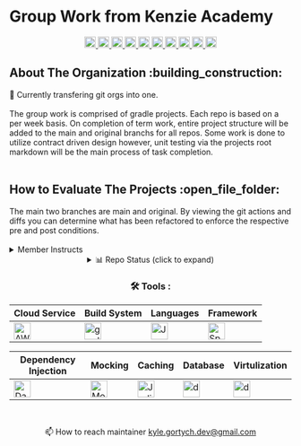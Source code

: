 <!--
Group Work Kenzie Academy
git org profile

Maintiner: Kyle Gortych
Date Created: 10/14/2025
Members:      
-->

# Group Work from Kenzie Academy
<div id="header" align="center">
  <!-- <img src="" width="512" alt="img"> -->
  <div id="badges">
      <a href="https://github.com/kylegortych">
        <img src="https://img.shields.io/badge/kylegortych-white?style=plastic&logo=&logoColor=blue" height="20" alt="kylegortych"/>
      </a>
      <a href="https://github.com/jvubeepboop">
        <img src="https://img.shields.io/badge/jvubeepboop-white?style=plastic&logo=" height="20" alt="jvubeepboop"/>
      </a>
      <a href="https://github.com/chelsearfisher">
        <img src="https://img.shields.io/badge/chelsearfisher-white?style=plastic&logo=" height="20" alt="chelsearfisher"/>
      </a>
      <a href="https://github.com/meazaberhe24">
        <img src="https://img.shields.io/badge/meazaberhe24-white?style=plastic&logo=" height="20" alt="meazaberhe24"/>
      </a>
      <a href="https://github.com/nancyurciuoli">
        <img src="https://img.shields.io/badge/blank-white?style=plastic&logo=" height="20" alt="nancyurciuoli"/>
      </a>
      <a href="https://github.com/molliver">
        <img src="https://img.shields.io/badge/molliver-white?style=plastic&logo=" height="20" alt="molliver"/>
      </a>
      <a href="https://github.com/imskiboski">
        <img src="https://img.shields.io/badge/imskiboski-white?style=plastic&logo=" height="20" alt="imskiboski"/>
      </a>
      <a href="https://github.com/igrin89">
        <img src="https://img.shields.io/badge/igrin89-white?style=plastic&logo=" height="20" alt="igrin89"/>
      </a>
      <a href="https://github.com/egrok99">
        <img src="https://img.shields.io/badge/egrok99-white?style=plastic&logo=" height="20" alt="egrok99"/>
      </a>
      <a href="https://github.com/ashalewis1">
        <img src="https://img.shields.io/badge/ashalewis1-white?style=plastic&logo=" height="20" alt="ashalewis1"/>
      </a>
</div>

<div align="left">
    <h2>About The Organization :building_construction:</h2>
</div>

<div align="left">
  🚧 Currently transfering git orgs into one.
</div>

<br>

<div align="left">
    The group work is comprised of gradle projects. Each repo is based on a per week basis. On completion of term work, entire project structure will be added to the main and original branchs for all repos. Some work is done to utilize contract driven design however, unit testing via the projects root markdown will be the main process of task completion. 
</div>

<br>

<div align="left">
    <h2>How to Evaluate The Projects :open_file_folder:</h2>
</div>

<div align="left">
    The main two branches are main and original. By viewing the git actions and diffs you can determine what has been refactored to enforce the respective pre and post conditions.
</div>

<br>

<div align="left">
<details>
    <summary>Member Instructs</summary>

- git clone repo
- git status
- git branch "lists branches"
- git branch BranchName "creates branch"
- git checkout BranchName "switches to branch"
- git add file
- git commit -m "commit message"
- git push origin BranchName
</details>
</div>

<div align="center">
<details>
  <summary align="center">📊 Repo Status (click to expand)</summary>
  
  ![Test - 1](https://img.shields.io/github/actions/workflow/status/repoName/Blank/main.yml?label=Week2)
  ![Test - 2](https://img.shields.io/github/actions/workflow/status/repoName/Blank/main.yml?label=Week3)
  ![Test - 3](https://img.shields.io/github/actions/workflow/status/repoName/Blank/main.yml?label=Week4)
  ![Test - 4](https://img.shields.io/github/actions/workflow/status/repoName/Blank/main.yml?label=Week5)
  ![Test - 5](https://img.shields.io/github/actions/workflow/status/repoName/Blank/main.yml?label=Week6)
  ![Test - 6](https://img.shields.io/github/actions/workflow/status/repoName/Blank/main.yml?label=Week7)
  ![Test - 7](https://img.shields.io/github/actions/workflow/status/repoName/Blank/main.yml?label=Week8)
  ![Test - 8](https://img.shields.io/github/actions/workflow/status/repoName/Blank/main.yml?label=Week9)
  ![Test - 9](https://img.shields.io/github/actions/workflow/status/repoName/Blank/main.yml?label=Week10)
  ![Test - 10](https://img.shields.io/github/actions/workflow/status/repoName/Blank/main.yml?label=Week11)
  ![Test - 11](https://img.shields.io/github/actions/workflow/status/repoName/Blank/main.yml?label=Week12)
  ![Test - 12](https://img.shields.io/github/actions/workflow/status/repoName/Blank/main.yml?label=Week13)
  ![Test - 13](https://img.shields.io/github/actions/workflow/status/repoName/Blank/main.yml?label=Week14)
  ![Test - 14](https://img.shields.io/github/actions/workflow/status/repoName/Blank/main.yml?label=Week15)
  ![Test - 15](https://img.shields.io/github/actions/workflow/status/repoName/Blank/main.yml?label=Week16)
  ![Test - 16](https://img.shields.io/github/actions/workflow/status/repoName/Blank/main.yml?label=Week17)
  ![Test - 17](https://img.shields.io/github/actions/workflow/status/repoName/Blank/main.yml?label=Week18)
  ![Test - 18](https://img.shields.io/github/actions/workflow/status/repoName/Blank/main.yml?label=Week19)
  ![Test - 19](https://img.shields.io/github/actions/workflow/status/repoName/Blank/main.yml?label=Week20)
  ![Test - 20](https://img.shields.io/github/actions/workflow/status/repoName/Blank/main.yml?label=Week21)
  ![Test - 21](https://img.shields.io/github/actions/workflow/status/repoName/Blank/main.yml?label=Week22)
  ![Test - 22](https://img.shields.io/github/actions/workflow/status/repoName/Blank/main.yml?label=Week23)
  
  ![Test - n](https://img.shields.io/github/actions/workflow/status/repoName/Blank/main.yml?label=Capstone)
  
</details>    

</div>

<div align="center">
 
### :hammer_and_wrench: Tools :

| Cloud Service | Build System | Languages | Framework |
| ------------- | ------------ | --------- | --------- |
| <img src="https://img.shields.io/badge/AWS-white?style=plastic&logo=amazon-aws&logoColor=black" title="AWS" alt="AWS" height="30"/> | <img src="https://img.shields.io/badge/Gradle-white?style=plastic&logo=gradle&logoColor=black" title="gradle" alt="gradle" height="30"/> | <img src="https://custom-icon-badges.demolab.com/badge/Java-white.svg?sytle=plastic&logo=java" title="Java" alt="Java" height="30"/> | <img src="https://img.shields.io/badge/Spring%20Boot-white?style=plastic&logo=Spring%20Boot&logoColor=green" title="Spring Boot" alt="Spring Boot" height="30"/> |

| Dependency Injection | Mocking | Caching | Database | Virtulization |
| -------------------- | ------- | ------- | -------- | ------------- |
| <img src="https://img.shields.io/badge/%F0%9F%97%A1%20Dagger-white?style=plastic" title="Dagger" alt="Dagger" height="30"/> | <img src="https://img.shields.io/badge/Mockito-white?style=plastic" title="Mockito" alt="Mockito" height="30"/> | <img src="https://img.shields.io/badge/Jedis%2FRedis-white?style=plastic&logo=redis&logoColor=dark%20red" title="Jedis" alt="Jedis" height="30"/> | <img src="https://img.shields.io/badge/DynamoDB-white?style=plastic&logo=Amazon%20DynamoDB&logoColor=black" title="dynamodb" alt="dynamodb" height="30"/> | <img src="https://img.shields.io/badge/Docker-white?style=plastic&logo=docker&logoColor=blue" title="docker" alt="docker" height="30"/> |
</div>
<br>

:mailbox: How to reach maintainer kyle.gortych.dev@gmail.com
